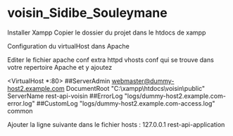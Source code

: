 # voisin_Sidibe_Souleymane

Installer Xampp
Copier le dossier du projet dans le htdocs de xampp

Configuration du virtualHost dans Apache

Editer le fichier apache conf extra httpd vhosts conf qui se trouve dans votre repertoire Apache  et y ajoutez  

<VirtualHost *:80>
    ##ServerAdmin webmaster@dummy-host2.example.com
    DocumentRoot "C:\xampp\htdocs\voisin\public"
    ServerName rest-api-voisin
    ##ErrorLog "logs/dummy-host2.example.com-error.log"
    ##CustomLog "logs/dummy-host2.example.com-access.log" common
</VirtualHost>

Ajouter la ligne suivante dans le fichier hosts : 127.0.0.1   rest-api-application

